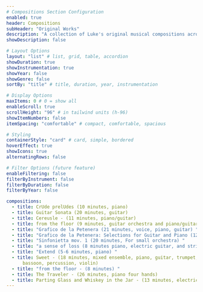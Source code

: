 ```yaml
---
# Compositions Section Configuration  
enabled: true
header: Compositions
subHeader: "Original Works"
description: "A collection of Luke's original musical compositions across various instruments and ensembles"
showDescription: false

# Layout Options
layout: "list" # list, grid, table, accordion
showDuration: true
showInstrumentation: true
showYear: false
showGenre: false
sortBy: "title" # title, duration, year, instrumentation

# Display Options  
maxItems: 0 # 0 = show all
enableScroll: true
scrollHeight: "96" # in tailwind units (h-96)
showItemNumbers: false
itemSpacing: "comfortable" # compact, comfortable, spacious

# Styling
containerStyle: "card" # card, simple, bordered
hoverEffect: true
showIcons: true
alternatingRows: false

# Filter Options (future feature)
enableFiltering: false
filterByInstrument: false
filterByDuration: false
filterByYear: false

compositions:
  - title: CrUde prelUdes (10 minutes, piano)
  - title: Guitar Sonata (20 minutes, guitar)
  - title: Cereusle - (11 minutes, piano/guitar)
  - title: from the floor (9 minutes, guitar orchestra and piano/guitar duo)
  - title: "Grafico de la Petenera (21 minutes, voice, piano, guitar) "
  - title: "Grafico de la Petenera: Selections for Guitar and Piano (12 minutes)"
  - title: "Sinfonietta mov. 1 (20 minutes, For small orchestra) "
  - title: "a sense of loss (8 minutes piano, electric guitar, and string quintet) "
  - title: "Extend (5-6 minutes, piano) "
  - title: Sweet - (18 minutes, mixed ensemble, piano, guitar, trumpet, horn,
      bassoon, percussion, violin)
  - title: "from the floor - (8 minutes) "
  - title: The Traveler - (26 minutes, piano four hands)
  - title: Parting Glass and Whiskey in the Jar - (13 minutes, electric guitar, piano)
---
```

